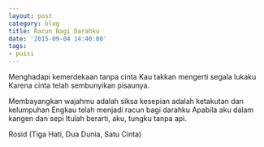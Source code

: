 ```yaml
---
layout: post
category: blog
title: Racun Bagi Darahku
date: '2015-09-04 14:40:00'
tags:
- puisi
---
```


Menghadapi kemerdekaan tanpa cinta
Kau takkan mengerti segala lukaku
Karena cinta telah sembunyikan pisaunya.

Membayangkan wajahmu adalah siksa
kesepian adalah ketakutan dan kelumpuhan
Engkau telah menjadi racun bagi darahku
Apabila aku dalam kangen dan sepi
Itulah berarti, aku, tungku tanpa api.

Rosid (Tiga Hati, Dua Dunia, Satu Cinta)

